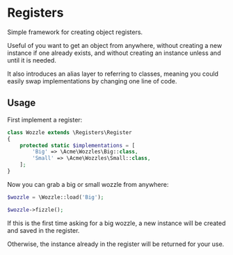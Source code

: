 # Registers

Simple framework for creating object registers.

Useful of you want to get an object from anywhere, without creating a new instance if one already exists, and without creating an instance unless and until it is needed.

It also introduces an alias layer to referring to classes, meaning you could easily swap implementations by changing one line of code.

## Usage

First implement a register:

```php
class Wozzle extends \Registers\Register
{
    protected static $implementations = [
        'Big' => \Acme\Wozzles\Big::class,
        'Small' => \Acme\Wozzles\Small::class,
    ];
}
```

Now you can grab a big or small wozzle from anywhere:

```php
$wozzle = \Wozzle::load('Big');

$wozzle->fizzle();
```

If this is the first time asking for a big wozzle, a new instance will be created and saved in the register.

Otherwise, the instance already in the register will be returned for your use.

